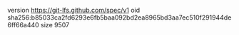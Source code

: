 version https://git-lfs.github.com/spec/v1
oid sha256:b85033ca2fd6293e6fb5baa092bd2ea8965bd3aa7ec510f291944de6ff66a440
size 9507
